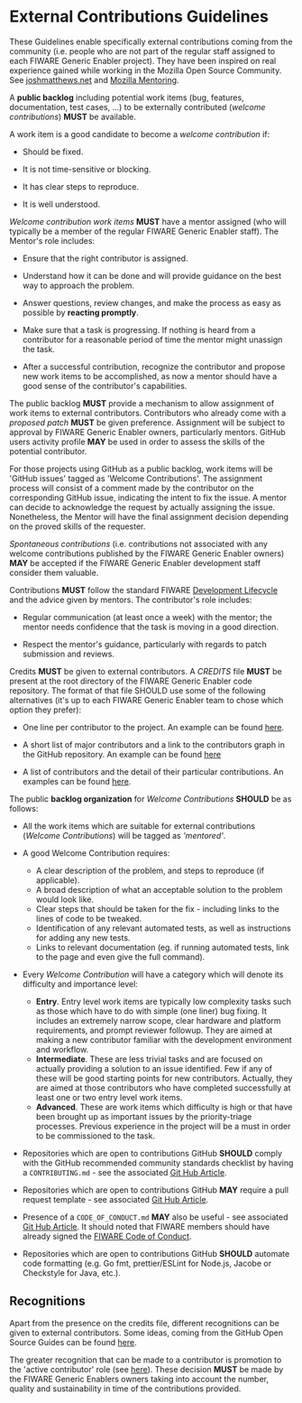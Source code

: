 # External Contributions Guidelines

These Guidelines enable specifically external contributions coming from the community (i.e. people who are not part of
the regular staff assigned to each FIWARE Generic Enabler project). They have been inspired on real experience gained
while working in the Mozilla Open Source Community. See [joshmatthews.net](http://www.joshmatthews.net/deck.js/mentor/)
and [Mozilla Mentoring](https://wiki.mozilla.org/Contribute/Coding/Mentoring).

A **public backlog** including potential work items (bug, features, documentation, test cases, ...) to be externally
contributed (_welcome contributions_) **MUST** be available.

A work item is a good candidate to become a _welcome contribution_ if:

-   Should be fixed.

-   It is not time-sensitive or blocking.

-   It has clear steps to reproduce.

-   It is well understood.

_Welcome contribution work items_ **MUST** have a mentor assigned (who will typically be a member of the regular FIWARE
Generic Enabler staff). The Mentor's role includes:

-   Ensure that the right contributor is assigned.

-   Understand how it can be done and will provide guidance on the best way to approach the problem.

-   Answer questions, review changes, and make the process as easy as possible by **reacting promptly**.

-   Make sure that a task is progressing. If nothing is heard from a contributor for a reasonable period of time the
    mentor might unassign the task.

-   After a successful contribution, recognize the contributor and propose new work items to be accomplished, as now a
    mentor should have a good sense of the contributor's capabilities.

The public backlog **MUST** provide a mechanism to allow assignment of work items to external contributors. Contributors
who already come with a _proposed patch_ **MUST** be given preference. Assignment will be subject to approval by FIWARE
Generic Enabler owners, particularly mentors. GitHub users activity profile **MAY** be used in order to assess the
skills of the potential contributor.

For those projects using GitHub as a public backlog, work items will be 'GitHub issues' tagged as 'Welcome
Contributions'. The assignment process will consist of a comment made by the contributor on the corresponding GitHub
issue, indicating the intent to fix the issue. A mentor can decide to acknowledge the request by actually assigning the
issue. Nonetheless, the Mentor will have the final assignment decision depending on the proved skills of the requester.

_Spontaneous contributions_ (i.e. contributions not associated with any welcome contributions published by the FIWARE
Generic Enabler owners) **MAY** be accepted if the FIWARE Generic Enabler development staff consider them valuable.

Contributions **MUST** follow the standard FIWARE [Development Lifecycle](development.md#Development_Lifecycle) and the
advice given by mentors. The contributor's role includes:

-   Regular communication (at least once a week) with the mentor; the mentor needs confidence that the task is moving in
    a good direction.

-   Respect the mentor's guidance, particularly with regards to patch submission and reviews.

Credits **MUST** be given to external contributors. A _CREDITS_ file **MUST** be present at the root directory of the
FIWARE Generic Enabler code repository. The format of that file SHOULD use some of the following alternatives (it's up
to each FIWARE Generic Enabler team to chose which option they prefer):

-   One line per contributor to the project. An example can be found
    [here](https://github.com/nodejs/node/blob/master/AUTHORS).

-   A short list of major contributors and a link to the contributors graph in the GitHub repository. An example can be
    found [here](https://github.com/Kotti/Kotti/blob/master/AUTHORS.txt)

-   A list of contributors and the detail of their particular contributions. An examples can be found
    [here](https://github.com/sinatra/sinatra/blob/master/AUTHORS.md).

The public **backlog organization** for _Welcome Contributions_ **SHOULD** be as follows:

-   All the work items which are suitable for external contributions (_Welcome Contributions_) will be tagged as
    _'mentored'_.

-   A good Welcome Contribution requires:

    -   A clear description of the problem, and steps to reproduce (if applicable).
    -   A broad description of what an acceptable solution to the problem would look like.
    -   Clear steps that should be taken for the fix - including links to the lines of code to be tweaked.
    -   Identification of any relevant automated tests, as well as instructions for adding any new tests.
    -   Links to relevant documentation (eg. if running automated tests, link to the page and even give the full
        command).

-   Every _Welcome Contribution_ will have a category which will denote its difficulty and importance level:
    -   **Entry**. Entry level work items are typically low complexity tasks such as those which have to do with simple
        (one liner) bug fixing. It includes an extremely narrow scope, clear hardware and platform requirements, and
        prompt reviewer followup. They are aimed at making a new contributor familiar with the development environment
        and workflow.
    -   **Intermediate**. These are less trivial tasks and are focused on actually providing a solution to an issue
        identified. Few if any of these will be good starting points for new contributors. Actually, they are aimed at
        those contributors who have completed successfully at least one or two entry level work items.
    -   **Advanced**. These are work items which difficulty is high or that have been brought up as important issues by
        the priority-triage processes. Previous experience in the project will be a must in order to be commissioned to
        the task.

*   Repositories which are open to contributions GitHub **SHOULD** comply with the GitHub recommended community
    standards checklist by having a `CONTRIBUTING.md` - see the associated
    [Git Hub Article](https://help.github.com/articles/setting-guidelines-for-repository-contributors/).

*   Repositories which are open to contributions GitHub **MAY** require a pull request template - see associated
    [Git Hub Article](https://help.github.com/articles/creating-a-pull-request-template-for-your-repository/).
*   Presence of a `CODE_OF_CONDUCT.md` **MAY** also be useful - see associated
    [Git Hub Article](https://help.github.com/articles/adding-a-code-of-conduct-to-your-project/). It should noted that
    FIWARE members should have already signed the
    [FIWARE Code of Conduct](https://www.fiware.org/foundation/code-of-conduct/).
*   Repositories which are open to contributions GitHub **SHOULD** automate code formatting (e.g. Go fmt,
    prettier/ESLint for Node.js, Jacobe or Checkstyle for Java, etc.).

## Recognitions

Apart from the presence on the credits file, different recognitions can be given to external contributors. Some ideas,
coming from the GitHub Open Source Guides can be found [here](https://opensource.guide/).

The greater recognition that can be made to a contributor is promotion to the 'active contributor' role (see
[here](https://docs.google.com/spreadsheets/d/183li2rrkTM4fPpgYWUc3czL5pB9MdbyFJXnCXE3-Mjo/edit?usp=sharing)). These
decision **MUST** be made by the FIWARE Generic Enablers owners taking into account the number, quality and
sustainability in time of the contributions provided.
